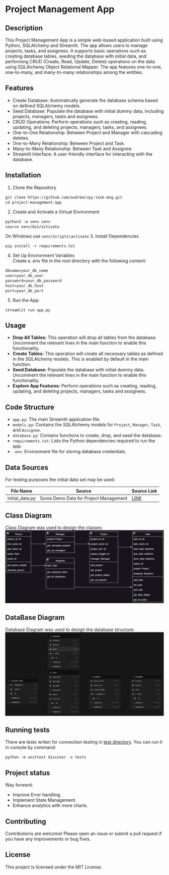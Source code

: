 # Project Management App
## Description
This Project Management App is a simple web-based application built using Python, SQLAlchemy and Streamlit. The app
allows users to manage projects, tasks, and assignees. It supports basic operations such as creating database tables,
seeding the database with initial data, and performing CRUD (Create, Read, Update, Delete) operations on the data
using SQLAlchemy Object Relational Mapper. The app features one-to-one, one-to-many, and many-to-many relationships
among the entities.
## Features
- Create Database: Automatically generate the database schema based on defined SQLAlchemy models.
- Seed Database: Populate the database with initial dummy data, including projects, managers, tasks and assignees.
- CRUD Operations: Perform operations such as creating, reading, updating, and deleting projects, managers, tasks,
and assignees.
- One-to-One Relationship: Between Project and Manager with cascading deletes.
- One-to-Many Relationship: Between Project and Task.
- Many-to-Many Relationship: Between Task and Assignee.
- Streamlit Interface: A user-friendly interface for interacting with the database.
## Installation
1. Clone the Repository
```
git clone https://github.com/audrbar/py-task-mng.git
cd project-management-app
```
2. Create and Activate a Virtual Environment
```
python3 -m venv venv
source venv/bin/activate
```
On Windows use `venv\Scripts\activate`
3. Install Dependencies
```
pip install -r requirements.txt
```
4. Set Up Environment Variables<br>Create a .env file in the root directory with the following content:<br>
```
dbname=your_db_name
user=your_db_user
password=your_db_password
host=your_db_host
port=your_db_port
```
5. Run the App:
```
streamlit run app.py
```
## Usage
- **Drop All Tables:** This operation will drop all tables from the database. Uncomment the relevant lines in the main
function to enable this functionality.
- **Create Tables:** This operation will create all necessary tables as defined in the SQLAlchemy models. This is
enabled by default in the main function.
- **Seed Database:** Populate the database with initial dummy data. Uncomment the relevant lines in the main function
to enable this functionality.
- **Explore App Features:** Perform operations such as creating, reading, updating, and deleting projects, managers,
tasks and assignees.
## Code Structure
- `app.py`: The main Streamlit application file.
- `models.py`: Contains the SQLAlchemy models for `Project`, `Manager`, `Task`, and `Assignee`.
- `database.py`: Contains functions to create, drop, and seed the database.
- `requirements.txt`: Lists the Python dependencies required to run the app.
- `.env`: Environment file for storing database credentials.
## Data Sources
For testing purposes the initial data set may be used:

| File Name       | Source                                | Source Link                   |
|-----------------|---------------------------------------|-------------------------------|
| initial_data.py | Some Demo Data for Project Management | [LINK](./src/initial_data.py) |
## Class Diagram
Class Diagram was used to design the classes:
![Class Diagram](./img/class_diagram.png)
## DataBase Diagram
Database Diagram was used to design the database structure:
![Database Diagram](img/db_diagram.png)
## Running tests
There are tests writen for connection testing in [test directory](./data/test_conn.py).
You can run it in console by command:
```
python -m unittest discover -s tests
```
## Project status
Way forward:
- Improve Error handling.
- Implement State Management.
- Enhance analytics with more charts.
## Contributing
Contributions are welcome! Please open an issue or submit a pull request if you have any improvements or bug fixes.
## License
This project is licensed under the MIT License.
